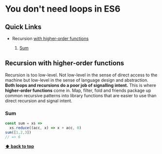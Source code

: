 # You don't need loops in ES6

## Quick Links

* Recursion [with higher-order functions](#higher-order-functions)

  1. [Sum](#sum-1)

## Recursion with higher-order functions

Recursion is too low-level. Not low-level in the sense of direct access to the machine but low-level in the sense of language design and abstraction. **Both loops and recursions do a poor job of signalling intent.** This is where **higher-order functions** come in. Map, filter, fold and friends package up common recursive patterns into library functions that are easier to use than direct recursion and signal intent.

### Sum

```js
const sum = xs => 
  xs.reduce((acc, x) => x + acc, 0)
sum([1,2,3])
// => 6
```

**[⬆ back to top](#quick-links)**

